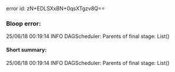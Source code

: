 error id: zN+EDLSXxBN+0qsXTgzv8Q==
### Bloop error:

25/06/18 00:19:14 INFO DAGScheduler: Parents of final stage: List()
#### Short summary: 

25/06/18 00:19:14 INFO DAGScheduler: Parents of final stage: List()